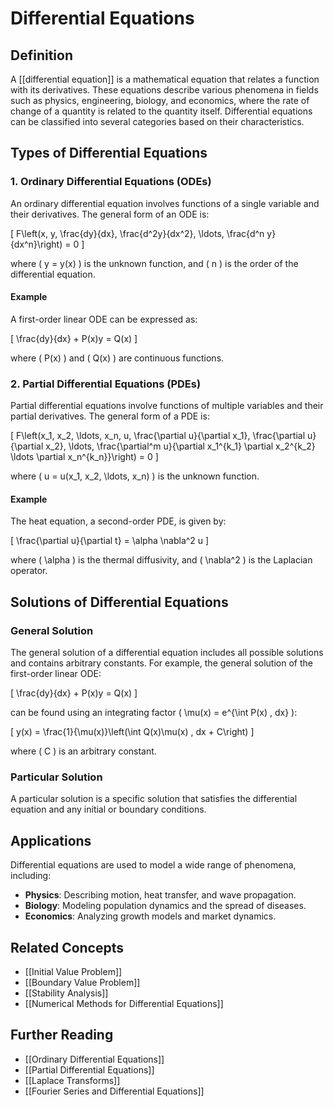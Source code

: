 
# Differential Equations

## Definition
A [[differential equation]] is a mathematical equation that relates a function with its derivatives. These equations describe various phenomena in fields such as physics, engineering, biology, and economics, where the rate of change of a quantity is related to the quantity itself. Differential equations can be classified into several categories based on their characteristics.

## Types of Differential Equations

### 1. Ordinary Differential Equations (ODEs)
An ordinary differential equation involves functions of a single variable and their derivatives. The general form of an ODE is:

\[
F\left(x, y, \frac{dy}{dx}, \frac{d^2y}{dx^2}, \ldots, \frac{d^n y}{dx^n}\right) = 0
\]

where \( y = y(x) \) is the unknown function, and \( n \) is the order of the differential equation.

#### Example
A first-order linear ODE can be expressed as:

\[
\frac{dy}{dx} + P(x)y = Q(x)
\]

where \( P(x) \) and \( Q(x) \) are continuous functions.

### 2. Partial Differential Equations (PDEs)
Partial differential equations involve functions of multiple variables and their partial derivatives. The general form of a PDE is:

\[
F\left(x_1, x_2, \ldots, x_n, u, \frac{\partial u}{\partial x_1}, \frac{\partial u}{\partial x_2}, \ldots, \frac{\partial^m u}{\partial x_1^{k_1} \partial x_2^{k_2} \ldots \partial x_n^{k_n}}\right) = 0
\]

where \( u = u(x_1, x_2, \ldots, x_n) \) is the unknown function.

#### Example
The heat equation, a second-order PDE, is given by:

\[
\frac{\partial u}{\partial t} = \alpha \nabla^2 u
\]

where \( \alpha \) is the thermal diffusivity, and \( \nabla^2 \) is the Laplacian operator.

## Solutions of Differential Equations

### General Solution
The general solution of a differential equation includes all possible solutions and contains arbitrary constants. For example, the general solution of the first-order linear ODE:

\[
\frac{dy}{dx} + P(x)y = Q(x)
\]

can be found using an integrating factor \( \mu(x) = e^{\int P(x) \, dx} \):

\[
y(x) = \frac{1}{\mu(x)}\left(\int Q(x)\mu(x) \, dx + C\right)
\]

where \( C \) is an arbitrary constant.

### Particular Solution
A particular solution is a specific solution that satisfies the differential equation and any initial or boundary conditions.

## Applications
Differential equations are used to model a wide range of phenomena, including:
- **Physics**: Describing motion, heat transfer, and wave propagation.
- **Biology**: Modeling population dynamics and the spread of diseases.
- **Economics**: Analyzing growth models and market dynamics.

## Related Concepts
- [[Initial Value Problem]]
- [[Boundary Value Problem]]
- [[Stability Analysis]]
- [[Numerical Methods for Differential Equations]]

## Further Reading
- [[Ordinary Differential Equations]]
- [[Partial Differential Equations]]
- [[Laplace Transforms]]
- [[Fourier Series and Differential Equations]]
